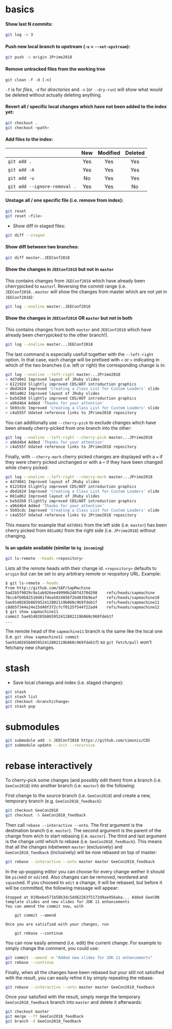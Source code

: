 # basics

#### Show last N commits:

``` bash
git log -n 3
```

#### Push new local branch to upstream (`-u` = `--set-upstream`):

``` bash
git push -u origin JPrime2018
```

#### Remove untracked files from the working tree

```
git clean -f -d [-n]
```
`-f` is for *files*, `-d` for *directories* and `-n` (or `--dry-run`) will show what would be deleted without actually deleting anything.

#### Revert all / specific local changes which have not been added to the index yet:

``` bash
git checkout .
git checkout <path>
```

#### Add files to the index:

|                              | New | Modified | Deleted |
|------------------------------|:---:|:--------:|:-------:|
| `git add .`                  | Yes |    Yes   |   Yes   |
| `git add -A`                 | Yes |    Yes   |   Yes   |
| `git add -u`                 |  No |    Yes   |   Yes   |
| `git add --ignore-removal .` | Yes |    Yes   |    No   |

#### Unstage all / one specific file (i.e. remove from index):

``` bash
git reset
git reset <file>
```

- Show diff in staged files:

``` bash
git diff --staged
```

#### Show diff between two branches:

``` bash
git diff master..JEEConf2018
```

#### Show the changes in `JEEConf2018` but not in `master`

This contains changes from `JEEConf2018` which have already been cherrypicked to `master`!. Reversing the commit range (i.e. `JEEConf2018..master` will show the changes from master which are not yet in `JEEConf2018`):

``` bash
git log --oneline master..JEEConf2018
```

#### Show the changes in `JEEConf2018` OR `master` but not in both

This contains changes from both `master` and `JEEConf2018` which have already been cherrypicked to the other branch!). 

``` bash
git log --oneline master...JEEConf2018
```

The last command is especially usefull together with the `--left-right` option. In that case, each change will be prefixed with `<` or `>` indicating in which of the two branches (i.e. left or right) the corresponding change is in:

```bash
git log --oneline --left-right master...JPrime2018
< 4d7d041 Improved layout of JRuby slides
< 612192d Slightly improved CDS/AOT introduction graphics
< dbd1624 Improved 'Creating a Class List for Custom Loaders' slide
> 081a062 Improved layout of JRuby slides
> ba5d2b0 Slightly improved CDS/AOT introduction graphics
> a96d4b4 Added 'Thanks for your attention'
> 5b93cdc Improved 'Creating a Class List for Custom Loaders' slide
> c4a555f Udated reference links to JPrime2018 repository
```

You can additionally use `--cherry-pick` to exclude changes which have been already cherry-picked from one branch into the other:

```bash
git log --oneline --left-right --cherry-pick master...JPrime2018
> a96d4b4 Added 'Thanks for your attention'
> c4a555f Udated reference links to JPrime2018 repository
```

Finally, with `--cherry-mark` cherry picked changes are displayed with a `=` if they were cherry picked unchanged or with a `+` if they have been changed while cherry picked:

```bash
git log --oneline --left-right --cherry-mark master...JPrime2018
= 4d7d041 Improved layout of JRuby slides
= 612192d Slightly improved CDS/AOT introduction graphics
= dbd1624 Improved 'Creating a Class List for Custom Loaders' slide
= 081a062 Improved layout of JRuby slides
= ba5d2b0 Slightly improved CDS/AOT introduction graphics
> a96d4b4 Added 'Thanks for your attention'
= 5b93cdc Improved 'Creating a Class List for Custom Loaders' slide
> c4a555f Udated reference links to JPrime2018 repository
```
This means for example that `4d7d041` from the left side (i.e. `master`) has been cherry picked from `081a062` from the right side (i.e. `JPrime2018`) without changing.

#### Is an update available (similar to `hg incoming`)

``` bash
git ls-remote --heads <repository>
```

Lists all the remote heads with their change id. `<repository>` defaults to `origin` but can be set to any arbitrary remote or reopsitory URL. Example:

``` bash
$ git ls-remote --heads
From http://github.com/SAP/SapMachine
5ad2b5f9029c9a1ab926ee49990b24074370d298	refs/heads/sapmachine
76cc6fb9b82510d61fdea5024856f2bd835b9eaf	refs/heads/sapmachine10
5ae9140265b865952412802119b060c969fdeb1f	refs/heads/sapmachine11
c8db5f344e24e15d40f372cfcf0125f544f22ad4	refs/heads/sapmachine12
$ git show sapmachine11
commit 5ae9140265b865952412802119b060c969fdeb1f
...
```

The remote head of the `sapmachine11` branch is the same like the local one (i.e. `git show sapmachine11
commit 5ae9140265b865952412802119b060c969fdeb1f`) so `git fetch/pull` won't fetchany new changes.

# stash

- Save local chanegs and index (i.e. staged changes):

``` bash
git stash
git stash list
git checkout <branch|change>
git stash pop
```

# submodules

``` bash
git submodule add -b JEEConf2018 https://github.com/simonis/CDS
git submodule update --init --recursive
```

# rebase interactively

To cherry-pick some changes (and possibly edit them) from a branch (i.e. `GeeCon2018`) into another branch (i.e. `master`) do the following:

First change to the source branch (i.e. `GeeCon2018`) and create a new, temporary branch (e.g. `GeeCon2018_feedback`):

``` bash
git checkout GeeCon2018
git checkout -b GeeCon2018_feedback
```

Then call `rebase --interactive --onto`. The first argument is the destination branch (i.e. `master`). The second argument is the parent of the change from wich to start rebasing (i.e. `master`). The third and last argument is the change until which to rebase (i.e. `GeeCon2018_feedback`). This means that all the changes inbetween `master` (exclusively) and `GeeCon2018_feedback` (inclusively) will be now rebased on top of master:

``` bash
git rebase --interactive --onto master master GeeCon2018_feedback
```

In the up-popping editor you can choose for every change wether it should be `pick`ed or `edit`ed. Also changes can be removed, reordered and `squash`ed. If you choosed to `edit` a change, it will be rebased, but before it will be committed, the following message will appear:

```
Stopped at 019bebe571b58b3dc5dd62263f5173d9ae956aba... Added GeeCON template slides and new slides for JDK 11 enhancements
You can amend the commit now, with

	git commit --amend

Once you are satisfied with your changes, run

	git rebase --continue
```

You can now easily ammend (i.e. edit) the current change. For example to simply change the comment, you could use:


``` bash
git commit --amend -m "Added new slides for JDK 11 enhancements"
git rebase --continue
```

Finally, when all the changes have been rebased but your still not satisified with the result, you can easily refine it by simply repeating the rebase:


``` bash
git rebase --interactive --onto master master GeeCon2018_feedback
```

Once your satisfied with the result, simply merge the temporary `GeeCon2018_feedback` branch into `master` and delete it afterwards:

``` bash
git checkout master
git merge --ff GeeCon2018_feedback
git branch -d GeeCon2018_feedback
```

